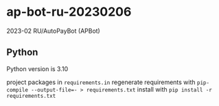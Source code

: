 # ap-bot-ru-20230206
2023-02 RU/AutoPayBot (APBot)

## Python

Python version is 3.10

project packages in `requirements.in`
regenerate requirements with `pip-compile --output-file=- > requirements.txt`
install with `pip install -r requirements.txt`